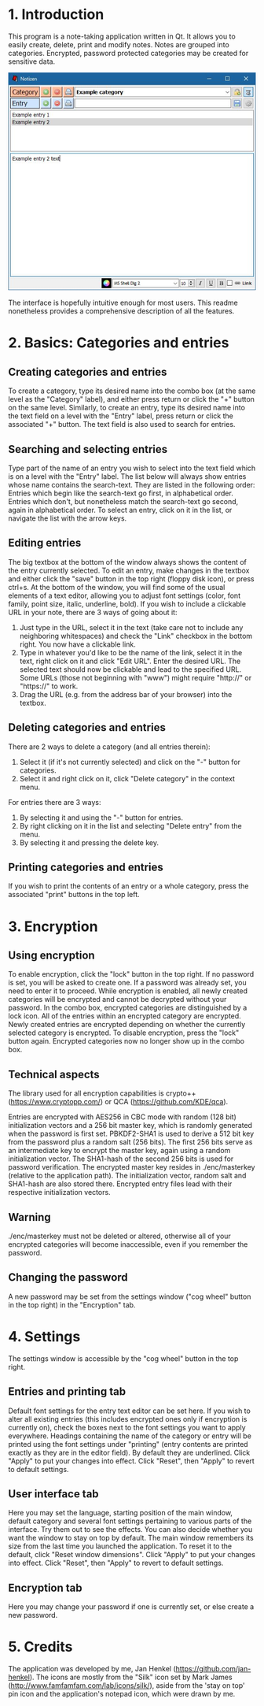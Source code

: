 # 1. Introduction

This program is a note-taking application written in Qt.
It allows you to easily create, delete, print and modify notes. Notes are grouped into categories. Encrypted, password protected categories may be created for sensitive data.

![Screenshot of main window](./screenshots/screenshot-1.jpg)

The interface is hopefully intuitive enough for most users. This readme nonetheless provides a comprehensive description of all the features.

# 2. Basics: Categories and entries

## Creating categories and entries

To create a category, type its desired name into the combo box (at the same level as the "Category" label), and either press return or click the "+" button on the same level.
Similarly, to create an entry, type its desired name into the text field on a level with the "Entry" label, press return or click the associated "+" button. The text field is also used to search for entries.

## Searching and selecting entries

Type part of the name of an entry you wish to select into the text field which is on a level with the "Entry" label.
The list below will always show entries whose name contains the search-text. They are listed in the following order: Entries which begin like the search-text go first, in alphabetical order. Entries which don't, but nonetheless match the search-text go second, again in alphabetical order.
To select an entry, click on it in the list, or navigate the list with the arrow keys.

## Editing entries

The big textbox at the bottom of the window always shows the content of the entry currently selected. To edit an entry, make changes in the textbox and either click the "save" button in the top right (floppy disk icon), or press ctrl+s.
At the bottom of the window, you will find some of the usual elements of a text editor, allowing you to adjust font settings (color, font family, point size, italic, underline, bold).
If you wish to include a clickable URL in your note, there are 3 ways of going about it:
1. Just type in the URL, select it in the text (take care not to include any neighboring whitespaces) and check the "Link" checkbox in the bottom right. You now have a clickable link.
2. Type in whatever you'd like to be the name of the link, select it in the text, right click on it and click "Edit URL". Enter the desired URL. The selected text should now be clickable and lead to the specified URL.
Some URLs (those not beginning with "www") might require "http://" or "https://" to work.
3. Drag the URL (e.g. from the address bar of your browser) into the textbox.

## Deleting categories and entries

There are 2 ways to delete a category (and all entries therein):
1. Select it (if it's not currently selected) and click on the "-" button for categories.
2. Select it and right click on it, click "Delete category" in the context menu.

For entries there are 3 ways:
1. By selecting it and using the "-" button for entries.
2. By right clicking on it in the list and selecting "Delete entry" from the menu.
3. By selecting it and pressing the delete key.

## Printing categories and entries

If you wish to print the contents of an entry or a whole category, press the associated "print" buttons in the top left.

# 3. Encryption

## Using encryption

To enable encryption, click the "lock" button in the top right. If no password is set, you will be asked to create one. If a password was already set, you need to enter it to proceed.
While encryption is enabled, all newly created categories will be encrypted and cannot be decrypted without your password. In the combo box, encrypted categories are distinguished by a lock icon. All of the entries within an encrypted category are encrypted.
Newly created entries are encrypted depending on whether the currently selected category is encrypted.
To disable encryption, press the "lock" button again. Encrypted categories now no longer show up in the combo box.

## Technical aspects

The library used for all encryption capabilities is crypto++ (https://www.cryptopp.com/) or QCA (https://github.com/KDE/qca).

Entries are encrypted with AES256 in CBC mode with random (128 bit) initialization vectors and a 256 bit master key, which is randomly generated when the password is first set.
PBKDF2-SHA1 is used to derive a 512 bit key from the password plus a random salt (256 bits). The first 256 bits serve as an intermediate key to encrypt the master key, again using a random initialization vector. The SHA1-hash of the second 256 bits is used for password verification.
The encrypted master key resides in ./enc/masterkey (relative to the application path). The initialization vector, random salt and SHA1-hash are also stored there.
Encrypted entry files lead with their respective initialization vectors.

## Warning

./enc/masterkey must not be deleted or altered, otherwise all of your encrypted categories will become inaccessible, even if you remember the password.

## Changing the password

A new password may be set from the settings window ("cog wheel" button in the top right) in the "Encryption" tab.

# 4. Settings

The settings window is accessible by the "cog wheel" button in the top right.

## Entries and printing tab

Default font settings for the entry text editor can be set here. If you wish to alter all existing entries (this includes encrypted ones only if encryption is currently on), check the boxes next to the font settings you want to apply everywhere.
Headings containing the name of the category or entry will be printed using the font settings under "printing" (entry contents are printed exactly as they are in the editor field). By default they are underlined.
Click "Apply" to put your changes into effect. Click "Reset", then "Apply" to revert to default settings.

## User interface tab

Here you may set the language, starting position of the main window, default category and several font settings pertaining to various parts of the interface. Try them out to see the effects.
You can also decide whether you want the window to stay on top by default.
The main window remembers its size from the last time you launched the application. To reset it to the default, click "Reset window dimensions".
Click "Apply" to put your changes into effect. Click "Reset", then "Apply" to revert to default settings.

## Encryption tab

Here you may change your password if one is currently set, or else create a new password.

# 5. Credits

The application was developed by me, Jan Henkel (https://github.com/jan-henkel).
The icons are mostly from the "Silk" icon set by Mark James (http://www.famfamfam.com/lab/icons/silk/), aside from the 'stay on top' pin icon and the application's notepad icon, which were drawn by me.
